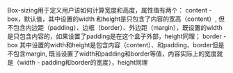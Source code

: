 Box-sizing用于定义用户该如何计算宽度和高度，属性值有两个：
content - box，默认值，其中设置的width 和height是只包含了内容的宽高（content）, 但不包含内边距（padding）、边框（border）、外边距（margin），既设置的width是只包含内容的，如果设置了padding是在这个盒子外部，height同理；
border - box 其中设置的width和height是包含内容（content）、和padding、border但是不包含margin, 既当设置了width和padding和border等值，内容实际上的宽度就是（width - padding和border的宽度），height同理